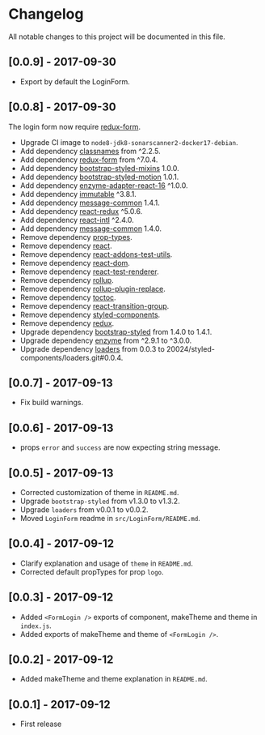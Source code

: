 # Changelog

All notable changes to this project will be documented in this file.

## [0.0.9] - 2017-09-30

- Export by default the LoginForm.

## [0.0.8] - 2017-09-30

The login form now require [redux-form](https://www.npmjs.com/package/redux-form).

- Upgrade CI image to `node8-jdk8-sonarscanner2-docker17-debian`.
- Add dependency [classnames](https://www.npmjs.com/package/classnames) from ^2.2.5.
- Add dependency [redux-form](https://www.npmjs.com/package/redux-form) from ^7.0.4.
- Add dependency [bootstrap-styled-mixins](https://module.kopaxgroup.com/styled-components/bootstrap-styled-mixins/tags/v1.0.0) 1.0.0.
- Add dependency [bootstrap-styled-motion](https://module.kopaxgroup.com/styled-components/bootstrap-styled-motion/tags/v1.0.1) 1.0.1.
- Add dependency [enzyme-adapter-react-16](https://www.npmjs.com/package/enzyme-adapter-react-16) ^1.0.0.
- Add dependency [immutable](https://www.npmjs.com/package/immutable) ^3.8.1.
- Add dependency [message-common](https://module.kopaxgroup.com/translation/message-common/tags/v1.4.1) 1.4.1.
- Add dependency [react-redux](https://www.npmjs.com/package/react-redux) ^5.0.6.
- Add dependency [react-intl](https://www.npmjs.com/package/react-intl) ^2.4.0.
- Add dependency [message-common](https://module.kopaxgroup.com/translation/message-common/tags/v1.4.0) 1.4.0.
- Remove dependency [prop-types](https://www.npmjs.com/package/prop-types).
- Remove dependency [react](https://www.npmjs.com/package/react).
- Remove dependency [react-addons-test-utils](https://www.npmjs.com/package/react-addons-test-utils).
- Remove dependency [react-dom](https://www.npmjs.com/package/react-dom).
- Remove dependency [react-test-renderer](https://www.npmjs.com/package/react-test-renderer).
- Remove dependency [rollup](https://www.npmjs.com/package/rollup).
- Remove dependency [rollup-plugin-replace](https://www.npmjs.com/package/rollup-plugin-replace).
- Remove dependency [toctoc](https://www.npmjs.com/package/toctoc).
- Remove dependency [react-transition-group](https://www.npmjs.com/package/react-transition-group).
- Remove dependency [styled-components](https://www.npmjs.com/package/styled-components).
- Remove dependency [redux](https://www.npmjs.com/package/redux).
- Upgrade dependency [bootstrap-styled](https://module.kopaxgroup.com/styled-components/bootstrap-styled/tags/v1.4.1) from 1.4.0 to 1.4.1.
- Upgrade dependency [enzyme](https://www.npmjs.com/package/enzyme) from ^2.9.1 to ^3.0.0.
- Upgrade dependency [loaders](https://www.npmjs.com/package/loaders) from 0.0.3 to 20024/styled-components/loaders.git#0.0.4.

## [0.0.7] - 2017-09-13

- Fix build warnings.

## [0.0.6] - 2017-09-13

- props `error` and `success` are now expecting string message.

## [0.0.5] - 2017-09-13

- Corrected customization of theme in `README.md`.
- Upgrade `bootstrap-styled` from v1.3.0 to v1.3.2. 
- Upgrade `loaders` from v0.0.1 to v0.0.2.
- Moved `LoginForm` readme in `src/LoginForm/README.md`.

## [0.0.4] - 2017-09-12

- Clarify explanation and usage of `theme` in `README.md`.
- Corrected default propTypes for prop `logo`.

## [0.0.3] - 2017-09-12

- Added `<FormLogin />` exports of component, makeTheme and theme in `index.js`.
- Added exports of makeTheme and theme of `<FormLogin />`.

## [0.0.2] - 2017-09-12

- Added makeTheme and theme explanation in `README.md`.

## [0.0.1] - 2017-09-12

- First release
